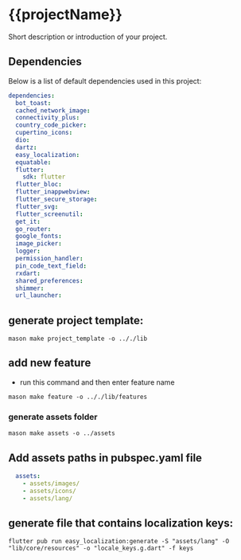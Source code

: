 # {{projectName}}

Short description or introduction of your project.

## Dependencies

Below is a list of default dependencies used in this project:
```yaml
dependencies:
  bot_toast:
  cached_network_image:
  connectivity_plus:
  country_code_picker:
  cupertino_icons:
  dio:
  dartz:
  easy_localization:
  equatable:
  flutter:
    sdk: flutter
  flutter_bloc:
  flutter_inappwebview:
  flutter_secure_storage:
  flutter_svg:
  flutter_screenutil:
  get_it:
  go_router:
  google_fonts:
  image_picker:
  logger:
  permission_handler:
  pin_code_text_field:
  rxdart:
  shared_preferences:
  shimmer:
  url_launcher:
```

## generate project template:
```shell
mason make project_template -o .././lib
```

## add new feature
- run this command and then enter feature name 
```shell
mason make feature -o .././lib/features
```

### generate assets folder
```shell
mason make assets -o ../assets
```
## Add assets paths in pubspec.yaml file
```yaml
  assets:
    - assets/images/
    - assets/icons/
    - assets/lang/
```

## generate file that contains localization keys:

```shell
flutter pub run easy_localization:generate -S "assets/lang" -O "lib/core/resources" -o "locale_keys.g.dart" -f keys
```


